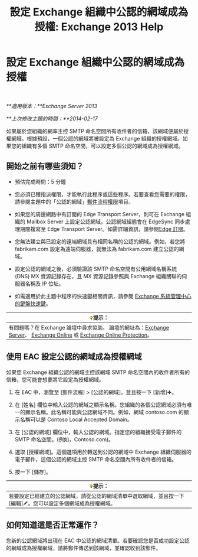 ﻿---
title: '設定 Exchange 組織中公認的網域成為授權: Exchange 2013 Help'
TOCTitle: 設定 Exchange 組織中公認的網域成為授權
ms:assetid: e182d54f-e58a-47ba-a5c1-28c0dfa86eed
ms:mtpsurl: https://technet.microsoft.com/zh-tw/library/JJ657734(v=EXCHG.150)
ms:contentKeyID: 50474458
ms.date: 05/21/2018
mtps_version: v=EXCHG.150
ms.translationtype: MT
---

# 設定 Exchange 組織中公認的網域成為授權

 

_**適用版本：**Exchange Server 2013_

_**上次修改主題的時間：**2014-02-17_

如果屬於您組織的網率主控 SMTP 命名空間所有收件者的信箱，該網域便屬於授權網域。根據預設，一個公認的網域將被設定為 Exchange 組織的授權網域。如果您的組織有多個 SMTP 命名空間，可以設定多個公認的網域成為授權網域。

## 開始之前有哪些須知？

  - 預估完成時間：5 分鐘

  - 您必須已獲指派權限，才能執行此程序或這些程序。若要查看您需要的權限，請參閱主題中的「公認的網域」[郵件流程權限](mail-flow-permissions-exchange-2013-help.md)項目。

  - 如果您的周邊網路中有訂閱的 Edge Transport Server，則可在 Exchange 組織的 Mailbox Server 上設定公認網域。公認網域組態會在 EdgeSync 同步處理期間複寫至 Edge Transport Server。如需詳細資訊，請參閱[Edge 訂閱](edge-subscriptions-exchange-2013-help.md)。

  - 您無法建立與已設定的遠端網域具有相同名稱的公認的網域。例如，若您將 fabrikam.com 設定為遠端伺服器，就無法為 fabrikam.com 建立公認的網域。

  - 設定公認的網域之後，必須驗證該 SMTP 命名空間有公用網域名稱系統 (DNS) MX 資源記錄存在，且 MX 資源記錄參照與 Exchange 組織關聯的伺服器名稱及 IP 位址。

  - 如需適用於此主題中程序的快速鍵相關資訊，請參閱 [Exchange 系統管理中心的鍵盤快速鍵](keyboard-shortcuts-in-the-exchange-admin-center-exchange-online-protection-help.md)。

<table>
<thead>
<tr class="header">
<th><img src="images/Bb124558.tip(EXCHG.150).gif" title="提示" alt="提示" />提示：</th>
</tr>
</thead>
<tbody>
<tr class="odd">
<td>有問題嗎？在 Exchange 論壇中尋求協助。 論壇的網址為：<a href="https://go.microsoft.com/fwlink/p/?linkid=60612">Exchange Server</a>、 <a href="https://go.microsoft.com/fwlink/p/?linkid=267542">Exchange Online</a> 或 <a href="https://go.microsoft.com/fwlink/p/?linkid=285351">Exchange Online Protection</a>。</td>
</tr>
</tbody>
</table>


## 使用 EAC 設定公認的網域成為授權網域

如果您 Exchange 組織公認的網域主控該網域 SMTP 命名空間內的收件者所有的信箱，您可能會想要將它設定為授權網域。

1.  在 EAC 中，瀏覽至 \[郵件流程\] \> \[公認的網域\]，並且按一下 \[新增\]![加入圖示](images/JJ218640.c1e75329-d6d7-4073-a27d-498590bbb558(EXCHG.150).gif "加入圖示")。

2.  在 \[姓名\] 欄位中輸入公認的網域之顯示名稱。您組織的各個公認網域必須有唯一的顯示名稱。此名稱可能與公認網域不同。例如，網域 contoso.com 的顯示名稱可以是 Contoso Local Accepted Domain。

3.  在 \[公認的網域\] 欄位中，輸入公認的網域。指定您的組織接受電子郵件的 SMTP 命名空間。(例如，Contoso.com)。

4.  選取 \[授權網域\]。這個選項用於轉送到公認的網域中 Exchange 組織伺服器的電子郵件，這個公認的網域主控 SMTP 命名空間內所有收件者的信箱。

5.  按一下 \[儲存\]。

<table>
<thead>
<tr class="header">
<th><img src="images/Bb124558.tip(EXCHG.150).gif" title="提示" alt="提示" />提示：</th>
</tr>
</thead>
<tbody>
<tr class="odd">
<td>若要設定已經建立的公認網域，請從公認的網域清單中選取網域，並且按一下 [編輯]<img src="images/JJ218640.6f53ccb2-1f13-4c02-bea0-30690e6ea71d(EXCHG.150).gif" title="編輯圖示" alt="編輯圖示" />。您可以設定多個網域成為授權網域。</td>
</tr>
</tbody>
</table>


## 如何知道這是否正常運作？

您新的公認網域將出現在 EAC 中公認的網域清單。若要確認您是否成功設定公認的網域成為授權網域，請將郵件傳送到該網域，並確認收到該郵件。

